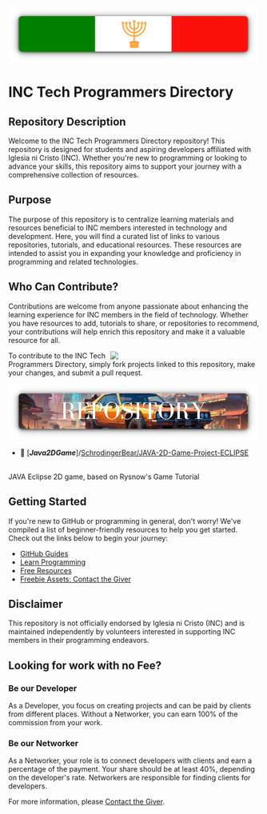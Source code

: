
<div>
  <img src="assets/inc.png" width="500" />
</div>

# INC Tech Programmers Directory

## Repository Description

Welcome to the INC Tech Programmers Directory repository! This repository is designed for students and aspiring developers affiliated with Iglesia ni Cristo (INC). Whether you're new to programming or looking to advance your skills, this repository aims to support your journey with a comprehensive collection of resources.
<!-- 
<div>
  <img src="https://i.imgur.com/fgSLbeG.png" width="300" align="right" />
</div> -->

## Purpose

The purpose of this repository is to centralize learning materials and resources beneficial to INC members interested in technology and development. Here, you will find a curated list of links to various repositories, tutorials, and educational resources. These resources are intended to assist you in expanding your knowledge and proficiency in programming and related technologies.


## Who Can Contribute?

Contributions are welcome from anyone passionate about enhancing the learning experience for INC members in the field of technology. Whether you have resources to add, tutorials to share, or repositories to recommend, your contributions will help enrich this repository and make it a valuable resource for all.

<div>
  <img src="assets/ai.png" width="300" align="right" />
</div>


To contribute to the INC Tech Programmers Directory, simply fork projects linked to this repository, make your changes, and submit a pull request.

<img src="assets/repo.png" width="500" />
<br/>
  
- 📗 [***Java2DGame***]/[SchrodingerBear/JAVA-2D-Game-Project-ECLIPSE](https://github.com/SchrodingerBear/JAVA-2D-Game-Project-ECLIPSE)
<br/>
  JAVA Eclipse 2D game, based on Rysnow's Game Tutorial


## Getting Started

If you're new to GitHub or programming in general, don't worry! We've compiled a list of beginner-friendly resources to help you get started. Check out the links below to begin your journey:

- [GitHub Guides](https://guides.github.com/)
- [Learn Programming](https://www.w3schools.com/)
- [Free Resources ](https://www.w3schools.com/)
- [Freebie Assets: Contact the Giver](https://www.facebook.com/scvpfb/)

## Disclaimer

This repository is not officially endorsed by Iglesia ni Cristo (INC) and is maintained independently by volunteers interested in supporting INC members in their programming endeavors.

## Looking for work with no Fee?

### Be our Developer

As a Developer, you focus on creating projects and can be paid by clients from different places. Without a Networker, you can earn 100% of the commission from your work.

### Be our Networker

As a Networker, your role is to connect developers with clients and earn a percentage of the payment. Your share should be at least 40%, depending on the developer's rate. Networkers are responsible for finding clients for developers.

For more information, please [Contact the Giver](https://www.facebook.com/scvpfb/).


